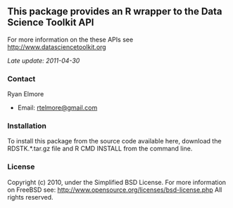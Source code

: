 ## This package provides an R wrapper to the Data Science Toolkit API

For more information on the these APIs see http://www.datasciencetoolkit.org

*Late update: 2011-04-30*

### Contact

Ryan Elmore

- Email: rtelmore@gmail.com

### Installation

To install this package from the source code available here, download the RDSTK.*.tar.gz file and R CMD INSTALL from the command line.

### License

Copyright (c) 2010, under the Simplified BSD License.
For more information on FreeBSD see: http://www.opensource.org/licenses/bsd-license.php
All rights reserved.